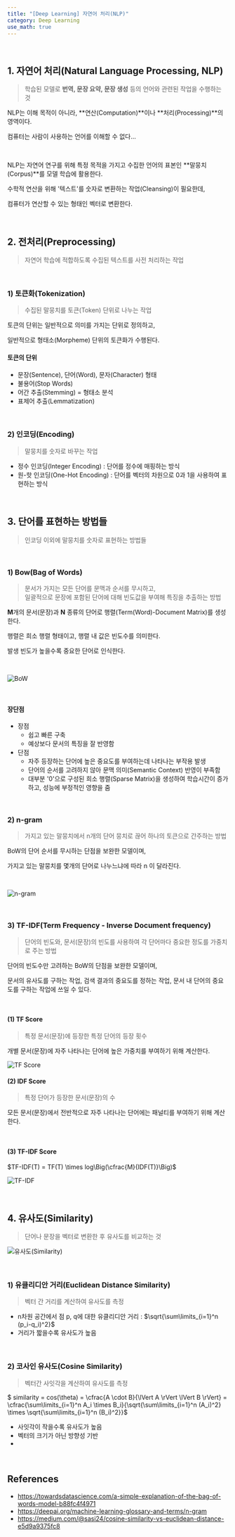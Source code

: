 ```yaml
---
title: "[Deep Learning] 자연어 처리(NLP)"
category: Deep Learning
use_math: true
---
```


<br>

## 1. 자연어 처리(Natural Language Processing, NLP)
> 학습된 모델로 **번역, 문장 요약, 문장 생성** 등의 언어와 관련된 작업을 수행하는 것

NLP는 이해 목적이 아니라, **연산(Computation)**이나 **처리(Processing)**의 영역이다.

컴퓨터는 사람이 사용하는 언어를 이해할 수 없다...

<br>

NLP는 자연어 연구를 위해 특정 목적을 가지고 수집한 언어의 표본인 **말뭉치(Corpus)**를 모델 학습에 활용한다.

수학적 연산을 위해 '텍스트'를 숫자로 변환하는 작업(Cleansing)이 필요한데,

컴퓨터가 연산할 수 있는 형태인 벡터로 변환한다.

<br>

## 2. 전처리(Preprocessing)
> 자연어 학습에 적합하도록 수집된 텍스트를 사전 처리하는 작업

<br>
 
### 1) 토큰화(Tokenization)
> 수집된 말뭉치를 토큰(Token) 단위로 나누는 작업

토큰의 단위는 일반적으로 의미를 가지는 단위로 정의하고,

일반적으로 형태소(Morpheme) 단위의 토큰화가 수행된다.

#### 토큰의 단위
- 문장(Sentence), 단어(Word), 문자(Character) 형태
- 불용어(Stop Words)
- 어간 추출(Stemming) = 형태소 분석
- 표제어 추출(Lemmatization)

<br>

### 2) 인코딩(Encoding)
> 말뭉치를 숫자로 바꾸는 작업

- 정수 인코딩(Integer Encoding) : 단어를 정수에 매핑하는 방식
- 원-핫 인코딩(One-Hot Encoding) : 단어를 벡터의 차원으로 0과 1을 사용하여 표현하는 방식

<br>
  
## 3. 단어를 표현하는 방법들
> 인코딩 이외에 말뭉치를 숫자로 표현하는 방법들

<br>

### 1) Bow(Bag of Words) 
> 문서가 가지는 모든 단어를 문맥과 순서를 무시하고, <br>
> 일괄적으로 문장에 포함된 단어에 대해 빈도값을 부여해 특징을 추출하는 방법

**M**개의 문서(문장)과 **N** 종류의 단어로 행렬(Term(Word)-Document Matrix)를 생성한다.

행렬은 희소 행렬 형태이고, 행렬 내 값은 빈도수를 의미한다. 

발생 빈도가 높을수록 중요한 단어로 인식한다.

<br>

![BoW](/assets/images/posts/dl/bow.png)

<br>

#### 장단점

- 장점
    - 쉽고 빠른 구축
    - 예상보다 문서의 특징을 잘 반영함
- 단점
    - 자주 등장하는 단어에 높은 중요도를 부여하는데 나타나는 부작용 발생
    - 단어의 순서를 고려하지 않아 문맥 의미(Semantic Context) 반영이 부족함
    - 대부분 '0'으로 구성된 희소 행렬(Sparse Matrix)을 생성하여 학습시간이 증가하고, 성능에 부정적인 영향을 줌
  
<br>

### 2) n-gram
> 가지고 있는 말뭉치에서 n개의 단어 뭉치로 끊어 하나의 토큰으로 간주하는 방법<br>

BoW의 단어 순서를 무시하는 단점을 보완한 모델이며,

가지고 있는 말뭉치를 몇개의 단어로 나누느냐에 따라 n 이 달라진다.

<br>

![n-gram](/assets/images/posts/dl/n_gram.png)

<br>

### 3) TF-IDF(Term Frequency - Inverse Document frequency)
> 단어의 빈도와, 문서(문장)의 빈도를 사용하여 각 단어마다 중요한 정도를 가중치로 주는 방법

단어의 빈도수만 고려하는 BoW의 단점을 보완한 모델이며,

문서의 유사도를 구하는 작업, 검색 결과의 중요도를 정하는 작업, 문서 내 단어의 중요도를 구하는 작업에 쓰일 수 있다.

<br>

#### (1) TF Score
> 특정 문서(문장)에 등장한 특정 단어의 등장 횟수

개별 문서(문장)에 자주 나타나는 단어에 높은 가중치를 부여하기 위해 계산한다.

![TF Score](/assets/images/posts/dl/tf_score.png)

#### (2) IDF Score
> 특정 단어가 등장한 문서(문장)의 수

모든 문서(문장)에서 전반적으로 자주 나타나는 단어에는 패널티를 부여하기 위해 계산한다.

<br>

#### (3) TF-IDF Score

$TF-IDF(T) = TF(T) \times log\Big(\cfrac{M}{IDF(T)}\Big)$

![TF-IDF](/assets/images/posts/dl/tf-idf.png)

<br>

## 4. 유사도(Similarity)
> 단어나 문장을 벡터로 변환한 후 유사도를 비교하는 것

![유사도(Similarity)](/assets/images/posts/dl/similarity.png)

<br>

### 1) 유클리디안 거리(Euclidean Distance Similarity)
> 벡터 간 거리를 계산하여 유사도를 측정

- n차원 공간에서 점 p, q에 대한 유클리디안 거리 : $\sqrt{\sum\limits_{i=1}^n (p_i-q_i)^2}$
- 거리가 짧을수록 유사도가 높음

<br>

### 2) 코사인 유사도(Cosine Similarity)
> 벡터간 사잇각을 계산하여 유사도를 측정

$ similarity = cos(\theta) = \cfrac{A \cdot B}{\lVert A \rVert \lVert B \rVert} = \cfrac{\sum\limits_{i=1}^n A_i \times B_i}{\sqrt{\sum\limits_{i=1}^n (A_i)^2} \times \sqrt{\sum\limits_{i=1}^n (B_i)^2}}$

- 사잇각이 작을수록 유사도가 높음
- 벡터의 크기가 아닌 방향성 기반
- 
<br>

## References
- https://towardsdatascience.com/a-simple-explanation-of-the-bag-of-words-model-b88fc4f4971
- https://deepai.org/machine-learning-glossary-and-terms/n-gram
- https://medium.com/@sasi24/cosine-similarity-vs-euclidean-distance-e5d9a9375fc8